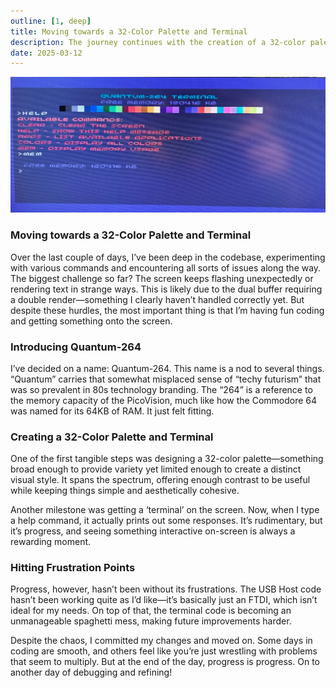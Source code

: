 ```yaml
---
outline: [1, deep]
title: Moving towards a 32-Color Palette and Terminal
description: The journey continues with the creation of a 32-color palette and terminal. Progress is made, but challenges are encountered along the way.
date: 2025-03-12
---
```


<BlogTitle />

![12](12.png)


### Moving towards a 32-Color Palette and Terminal
Over the last couple of days, I’ve been deep in the codebase, experimenting with various commands and encountering all sorts of issues along the way. The biggest challenge so far? The screen keeps flashing unexpectedly or rendering text in strange ways. This is likely due to the dual buffer requiring a double render—something I clearly haven’t handled correctly yet. But despite these hurdles, the most important thing is that I’m having fun coding and getting something onto the screen.

### Introducing Quantum-264

I’ve decided on a name: Quantum-264. This name is a nod to several things. “Quantum” carries that somewhat misplaced sense of “techy futurism” that was so prevalent in 80s technology branding. The “264” is a reference to the memory capacity of the PicoVision, much like how the Commodore 64 was named for its 64KB of RAM. It just felt fitting.

### Creating a 32-Color Palette and Terminal

One of the first tangible steps was designing a 32-color palette—something broad enough to provide variety yet limited enough to create a distinct visual style. It spans the spectrum, offering enough contrast to be useful while keeping things simple and aesthetically cohesive.

Another milestone was getting a ‘terminal’ on the screen. Now, when I type a help command, it actually prints out some responses. It’s rudimentary, but it’s progress, and seeing something interactive on-screen is always a rewarding moment.

### Hitting Frustration Points

Progress, however, hasn’t been without its frustrations. The USB Host code hasn’t been working quite as I’d like—it’s basically just an FTDI, which isn’t ideal for my needs. On top of that, the terminal code is becoming an unmanageable spaghetti mess, making future improvements harder.

Despite the chaos, I committed my changes and moved on. Some days in coding are smooth, and others feel like you’re just wrestling with problems that seem to multiply. But at the end of the day, progress is progress. On to another day of debugging and refining!